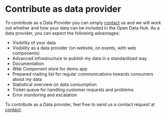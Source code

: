 # Contribute as data provider

To contribute as a Data Provider you can simply [contact](mailto:help@opendatahub.com) us and we will work out whether and how your data can be included in the Open Data Hub.
As a data provider, you can expect the following advantages:

* Visibility of your data
* Visibility as a data provider (on website, on events, with web components)
* Advanced infrastructure to publish my data in a standardized way
* Documentation
* Web Component store for demo app
* Prepared mailing list for regular communications towards consumers about my data
* Statistical overview on data consumption
* Ticket queue for handling customer requests and problems
* Error monitoring and escalation

To contribute as a Data provider, feel free to send us a contact request at [contact](mailto:help@opendatahub.com).
